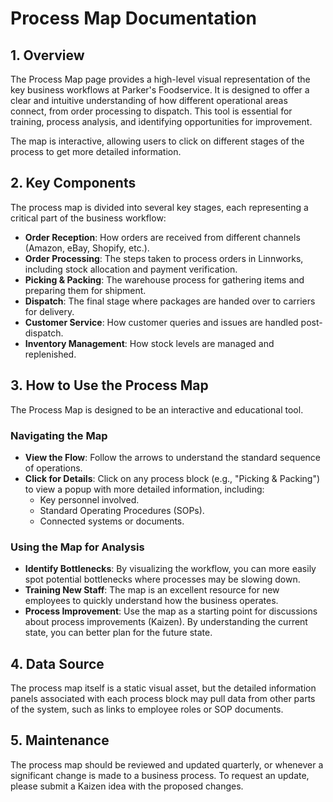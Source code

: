 # Process Map Documentation

## 1. Overview

The Process Map page provides a high-level visual representation of the key business workflows at Parker's Foodservice. It is designed to offer a clear and intuitive understanding of how different operational areas connect, from order processing to dispatch. This tool is essential for training, process analysis, and identifying opportunities for improvement.

The map is interactive, allowing users to click on different stages of the process to get more detailed information.

## 2. Key Components

The process map is divided into several key stages, each representing a critical part of the business workflow:

-   **Order Reception**: How orders are received from different channels (Amazon, eBay, Shopify, etc.).
-   **Order Processing**: The steps taken to process orders in Linnworks, including stock allocation and payment verification.
-   **Picking & Packing**: The warehouse process for gathering items and preparing them for shipment.
-   **Dispatch**: The final stage where packages are handed over to carriers for delivery.
-   **Customer Service**: How customer queries and issues are handled post-dispatch.
-   **Inventory Management**: How stock levels are managed and replenished.

## 3. How to Use the Process Map

The Process Map is designed to be an interactive and educational tool.

### Navigating the Map

-   **View the Flow**: Follow the arrows to understand the standard sequence of operations.
-   **Click for Details**: Click on any process block (e.g., "Picking & Packing") to view a popup with more detailed information, including:
    -   Key personnel involved.
    -   Standard Operating Procedures (SOPs).
    -   Connected systems or documents.

### Using the Map for Analysis

-   **Identify Bottlenecks**: By visualizing the workflow, you can more easily spot potential bottlenecks where processes may be slowing down.
-   **Training New Staff**: The map is an excellent resource for new employees to quickly understand how the business operates.
-   **Process Improvement**: Use the map as a starting point for discussions about process improvements (Kaizen). By understanding the current state, you can better plan for the future state.

## 4. Data Source

The process map itself is a static visual asset, but the detailed information panels associated with each process block may pull data from other parts of the system, such as links to employee roles or SOP documents.

## 5. Maintenance

The process map should be reviewed and updated quarterly, or whenever a significant change is made to a business process. To request an update, please submit a Kaizen idea with the proposed changes.
